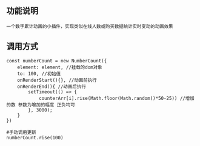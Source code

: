 ## 功能说明

    一个数字累计动画的小插件，实现类似在线人数或购买数据统计实时变动的动画效果

## 调用方式

    const numberCount = new NumberCount({
        element: element, //挂载的dom对象
        to: 100, //初始值
        onRenderStart(){}, //动画前执行
        onRenderEnd(){ //动画后执行
            setTimeout(() => {
                counterArr[i].rise(Math.floor(Math.random()*50-25)) //增加的数 参数为增加的幅度 正负均可
            }, 3000);
        }
    })

    #手动调用更新
    numberCount.rise(100)